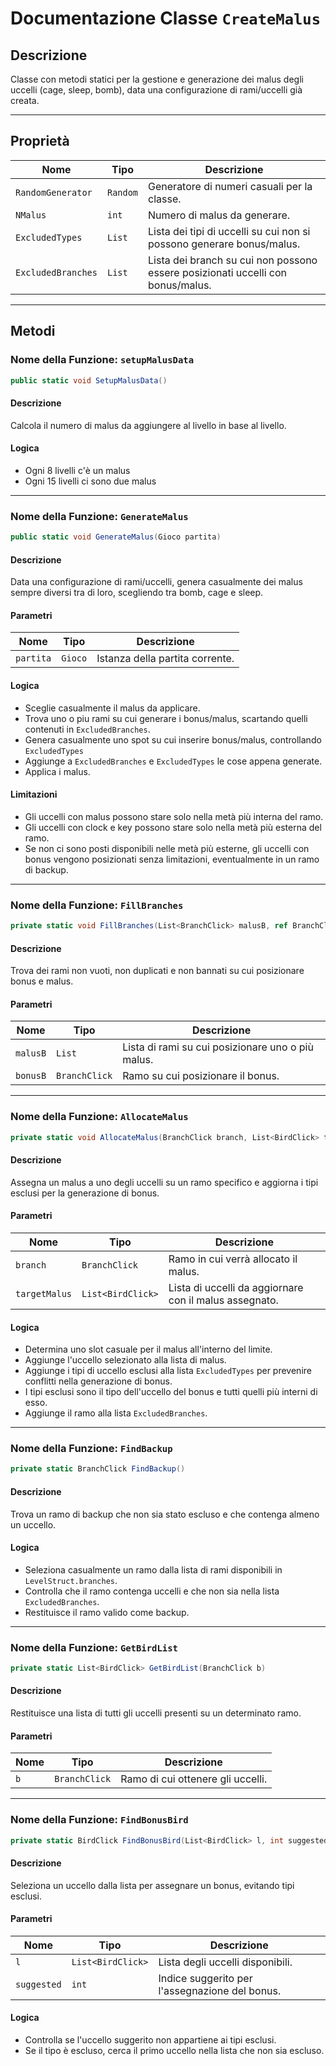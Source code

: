 # Documentazione Classe `CreateMalus`

## **Descrizione**

Classe con metodi statici per la gestione e generazione dei malus degli uccelli (cage, sleep, bomb), data una configurazione di rami/uccelli già creata.

---

## **Proprietà**

| Nome               | Tipo     | Descrizione                                 |
| ------------------ | -------- | ------------------------------------------- |
| `RandomGenerator`  | `Random` | Generatore di numeri casuali per la classe. |
| `NMalus`           | `int`    | Numero di malus da generare.                |
| `ExcludedTypes`    | `List`   | Lista dei tipi di uccelli su cui non si possono generare bonus/malus.    |
| `ExcludedBranches` | `List`   | Lista dei branch su cui non possono essere posizionati uccelli con bonus/malus.     |

---

## **Metodi**

### Nome della Funzione: `setupMalusData`

```csharp
public static void SetupMalusData()
```

#### **Descrizione**

Calcola il numero di malus da aggiungere al livello in base al livello.

#### **Logica**

- Ogni 8 livelli c'è un malus
- Ogni 15 livelli ci sono due malus

---

### Nome della Funzione: `GenerateMalus`

```csharp
public static void GenerateMalus(Gioco partita)
```

#### **Descrizione**

Data una configurazione di rami/uccelli, genera casualmente dei malus sempre diversi tra di loro, scegliendo tra bomb, cage e sleep.

#### **Parametri**

| Nome      | Tipo    | Descrizione                     |
| --------- | ------- | ------------------------------- |
| `partita` | `Gioco` | Istanza della partita corrente. |

#### **Logica**

- Sceglie casualmente il malus da applicare.
- Trova uno o piu rami su cui generare i bonus/malus, scartando quelli contenuti in `ExcludedBranches`.
- Genera casualmente uno spot su cui inserire bonus/malus, controllando `ExcludedTypes`
- Aggiunge a `ExcludedBranches` e `ExcludedTypes` le cose appena generate.
- Applica i malus.

#### **Limitazioni**
- Gli uccelli con malus possono stare solo nella metà più interna del ramo.
- Gli uccelli con clock e key possono stare solo nella metà più esterna del ramo.
- Se non ci sono posti disponibili nelle metà più esterne, gli uccelli con bonus vengono posizionati senza limitazioni, eventualmente in un ramo di backup.

---

### Nome della Funzione: `FillBranches`

```csharp
private static void FillBranches(List<BranchClick> malusB, ref BranchClick bonusB)
```

#### **Descrizione**

Trova dei rami non vuoti, non duplicati e non bannati su cui posizionare bonus e malus.

#### **Parametri**

| Nome      | Tipo    | Descrizione                     |
| --------- | ------- | ------------------------------- |
| `malusB` | `List` | Lista di rami su cui posizionare uno o più malus. |
| `bonusB` | `BranchClick` | Ramo su cui posizionare il bonus. |

---

### Nome della Funzione: `AllocateMalus`

```csharp
private static void AllocateMalus(BranchClick branch, List<BirdClick> targetMalus)
```

#### **Descrizione**

Assegna un malus a uno degli uccelli su un ramo specifico e aggiorna i tipi esclusi per la generazione di bonus.

#### **Parametri**

| Nome          | Tipo          | Descrizione    |
| ------------- | ------------- | -------------- |
| `branch`      | `BranchClick` | Ramo in cui verrà allocato il malus.                          |
| `targetMalus` | `List<BirdClick>` | Lista di uccelli da aggiornare con il malus assegnato.          |

#### **Logica**

- Determina uno slot casuale per il malus all'interno del limite.
- Aggiunge l'uccello selezionato alla lista di malus.
- Aggiunge i tipi di uccello esclusi alla lista `ExcludedTypes` per prevenire conflitti nella generazione di bonus.
- I tipi esclusi sono il tipo dell'uccello del bonus e tutti quelli più interni di esso.
- Aggiunge il ramo alla lista `ExcludedBranches`.

---

### Nome della Funzione: `FindBackup`

```csharp
private static BranchClick FindBackup()
```

#### **Descrizione**

Trova un ramo di backup che non sia stato escluso e che contenga almeno un uccello.

#### **Logica**

- Seleziona casualmente un ramo dalla lista di rami disponibili in `LevelStruct.branches`.
- Controlla che il ramo contenga uccelli e che non sia nella lista `ExcludedBranches`.
- Restituisce il ramo valido come backup.

---

### Nome della Funzione: `GetBirdList`

```csharp
private static List<BirdClick> GetBirdList(BranchClick b)
```

#### **Descrizione**

Restituisce una lista di tutti gli uccelli presenti su un determinato ramo.

#### **Parametri**

| Nome | Tipo          | Descrizione                  |
| ---- | ------------- | ---------------------------- |
| `b`  | `BranchClick` | Ramo di cui ottenere gli uccelli. |

---

### Nome della Funzione: `FindBonusBird`

```csharp
private static BirdClick FindBonusBird(List<BirdClick> l, int suggested)
```

#### **Descrizione**

Seleziona un uccello dalla lista per assegnare un bonus, evitando tipi esclusi.

#### **Parametri**

| Nome       | Tipo               | Descrizione                                       |
| ---------- | ------------------ | ------------------------------------------------- |
| `l`        | `List<BirdClick>`  | Lista degli uccelli disponibili.                 |
| `suggested`| `int`              | Indice suggerito per l'assegnazione del bonus.   |

#### **Logica**

- Controlla se l'uccello suggerito non appartiene ai tipi esclusi.
- Se il tipo è escluso, cerca il primo uccello nella lista che non sia escluso.